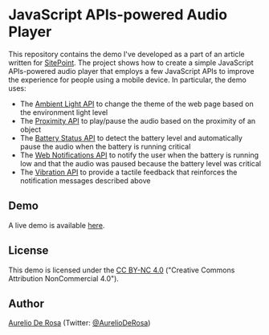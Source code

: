 # JavaScript APIs-powered Audio Player

This repository contains the demo I've developed as a part of an article written for
[SitePoint](http://www.sitepoint.com/). The project shows how to create a simple JavaScript APIs-powered audio player that employs a few JavaScript APIs to improve the experience for people using a mobile device. In particular, the demo uses:

- The [Ambient Light API](http://modernweb.com/2014/05/27/introduction-to-the-ambient-light-api/) to change the theme of the web page based on the environment light level
- The [Proximity API](http://www.sitepoint.com/introducing-proximity-api/) to play/pause the audio based on the proximity of an object
- The [Battery Status API](http://code.tutsplus.com/tutorials/html5-battery-status-api--mobile-22795) to detect the battery level and automatically pause the audio when the battery is running critical
- The [Web Notifications API](http://www.sitepoint.com/introduction-web-notifications-api/) to notify the user when the battery is running low and that the audio was paused because the battery level was critical
- The [Vibration API](http://code.tutsplus.com/tutorials/html5-vibration-api--mobile-22585) to provide a tactile feedback that reinforces the notification messages described above

## Demo

A live demo is available [here](http://htmlpreview.github.io/?https://github.com/AurelioDeRosa/JavaScript-APIs-powered-audio-player/blob/master/index.html).

## License

This demo is licensed under the
[CC BY-NC 4.0](http://creativecommons.org/licenses/by-nc/4.0/) ("Creative Commons Attribution NonCommercial 4.0").

## Author

[Aurelio De Rosa](http://www.audero.it) (Twitter: [@AurelioDeRosa](https://twitter.com/AurelioDeRosa))